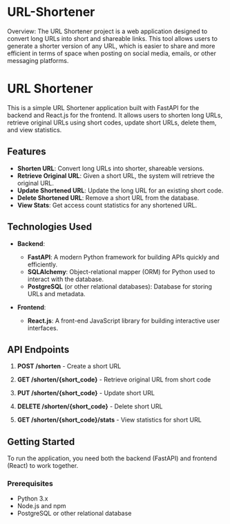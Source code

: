 # URL-Shortener
Overview: The URL Shortener project is a web application designed to convert long URLs into short and shareable links. This tool allows users to generate a shorter version of any URL, which is easier to share and more efficient in terms of space when posting on social media, emails, or other messaging platforms. 

# URL Shortener

This is a simple URL Shortener application built with FastAPI for the backend and React.js for the frontend. It allows users to shorten long URLs, retrieve original URLs using short codes, update short URLs, delete them, and view statistics.

## Features
- **Shorten URL**: Convert long URLs into shorter, shareable versions.
- **Retrieve Original URL**: Given a short URL, the system will retrieve the original URL.
- **Update Shortened URL**: Update the long URL for an existing short code.
- **Delete Shortened URL**: Remove a short URL from the database.
- **View Stats**: Get access count statistics for any shortened URL.

## Technologies Used
- **Backend**: 
  - **FastAPI**: A modern Python framework for building APIs quickly and efficiently.
  - **SQLAlchemy**: Object-relational mapper (ORM) for Python used to interact with the database.
  - **PostgreSQL** (or other relational databases): Database for storing URLs and metadata.

- **Frontend**:
  - **React.js**: A front-end JavaScript library for building interactive user interfaces.

## API Endpoints
1. **POST /shorten** - Create a short URL

2. **GET /shorten/{short_code}** - Retrieve original URL from short code

3. **PUT /shorten/{short_code}** - Update short URL

4. **DELETE /shorten/{short_code}** - Delete short URL

5. **GET /shorten/{short_code}/stats** - View statistics for short URL

## Getting Started

To run the application, you need both the backend (FastAPI) and frontend (React) to work together.

### Prerequisites
- Python 3.x
- Node.js and npm
- PostgreSQL or other relational database
